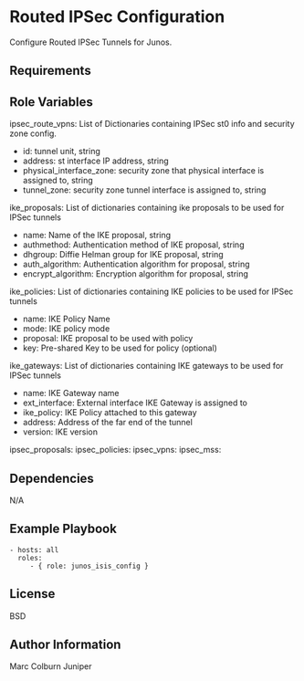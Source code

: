 Routed IPSec Configuration
=========

Configure Routed IPSec Tunnels for Junos.

Requirements
------------


Role Variables
--------------
ipsec_route_vpns: List of Dictionaries containing IPSec st0 info and security zone config.
* id: tunnel unit, string
* address: st interface IP address, string
* physical_interface_zone: security zone that physical interface is assigned to, string
* tunnel_zone: security zone tunnel interface is assigned to, string

ike_proposals: List of dictionaries containing ike proposals to be used for IPSec tunnels
* name: Name of the IKE proposal, string
* authmethod: Authentication method of IKE proposal, string
* dhgroup: Diffie Helman group for IKE proposal, string
* auth_algorithm: Authentication algorithm for proposal, string
* encrypt_algorithm: Encryption algorithm for proposal, string

ike_policies: List of dictionaries containing IKE policies to be used for IPSec tunnels
* name: IKE Policy Name
* mode: IKE policy mode
* proposal: IKE proposal to be used with policy
* key: Pre-shared Key to be used for policy (optional)

ike_gateways: List of dictionaries containing IKE gateways to be used for IPSec tunnels
* name: IKE Gateway name
* ext_interface: External interface IKE Gateway is assigned to
* ike_policy: IKE Policy attached to this gateway
* address: Address of the far end of the tunnel
* version: IKE version

ipsec_proposals:
ipsec_policies:
ipsec_vpns:
ipsec_mss:


Dependencies
------------

N/A

Example Playbook
----------------

    - hosts: all
      roles:
         - { role: junos_isis_config }

License
-------

BSD

Author Information
------------------

Marc Colburn Juniper

